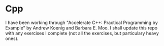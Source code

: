 # Cpp

I have been working through "Accelerate C++: Practical Programming by Example" by Andrew Koenig and Barbara E. Moo. I shall update this repo with any exercises I complete (not all the exercises, but particulary heavy ones).

